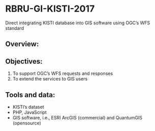 # RBRU-GI-KISTI-2017
Direct integrating KISTI database into GIS software using OGC’s WFS standard

## Overview:


## Objectives:
1. To support OGC’s WFS requests and responses
2. To extend the services to GIS users

## Tools and data:
* KISTI’s dataset
* PHP, JavaScript
* GIS software, i.e., ESRI ArcGIS (commercial) and QuantumGIS (opensource)
